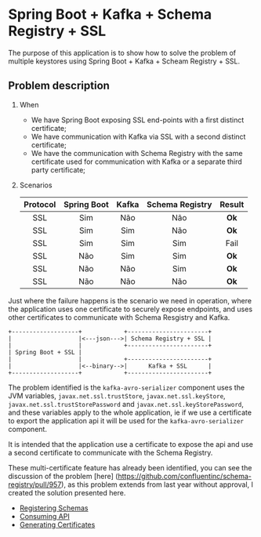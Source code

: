 # Spring Boot + Kafka + Schema Registry + SSL

The purpose of this application is to show how to solve the problem of multiple keystores using Spring Boot + Kafka + Scheam Registry + SSL.

## Problem description

1. When
     * We have Spring Boot exposing SSL end-points with a first distinct certificate;
     * We have communication with Kafka via SSL with a second distinct certificate;
     * We have the communication with Schema Registry with the same certificate used for communication with Kafka or a separate third party certificate;

2. Scenarios

    | Protocol | Spring Boot | Kafka | Schema Registry | Result |
    |:--------:|:-----------:|:-----:|:---------------:|:------:|
    | SSL      | Sim         | Não   | Não             | **Ok** |
    | SSL      | Sim         | Sim   | Não             | **Ok** |
    | SSL      | Sim         | Sim   | Sim             | Fail   |
    | SSL      | Não         | Sim   | Sim             | **Ok** |
    | SSL      | Não         | Não   | Sim             | **Ok** |
    | SSL      | Não         | Não   | Não             | **Ok** |

Just where the failure happens is the scenario we need in operation, where the application uses one certificate to securely expose endpoints, and uses other certificates to communicate with Schema Resgistry and Kafka.

```text
+-------------------+            +-----------------------+
|                   |<---json--->| Schema Registry + SSL |
|                   |            +-----------------------+
| Spring Boot + SSL |
|                   |            +-----------------------+
|                   |<--binary-->|      Kafka + SSL      |  
+-------------------+            +-----------------------+
```

The problem identified is the `kafka-avro-serializer` component uses the JVM variables, `javax.net.ssl.trustStore`, `javax.net.ssl.keyStore`, `javax.net.ssl.trustStorePassword` and `javax.net.ssl.keyStorePassword`, and these variables apply to the whole application, ie if we use a certificate to export the application api it will be used for the `kafka-avro-serializer` component.

It is intended that the application use a certificate to expose the api and use a second certificate to communicate with the Schema Registry.

These multi-certificate feature has already been identified, you can see the discussion of the problem [here] (https://github.com/confluentinc/schema-registry/pull/957), as this problem extends from last year without approval, I created the solution presented here.

* [Registering Schemas](documentation/register-schemas.md)
* [Consuming API](documentation/consume-api.md)
* [Generating Certificates](documentation/generate-certificates.md)
